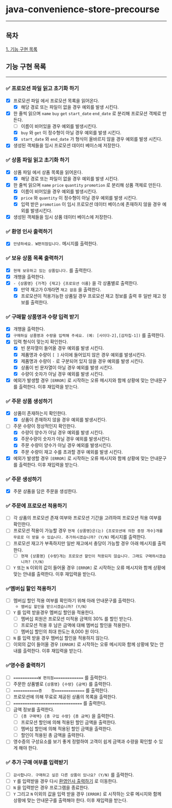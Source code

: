 # java-convenience-store-precourse

---

## 목차

[1. 기능 구현 목록](#기능-구현-목록)

## 기능 구현 목록

--- 

### ✅ 프로모션 파일 읽고 초기화 하기

- [x] 프로모션 파일 에서 프로모션 목록을 읽어온다.
    - [x] 해당 경로 또는 파일이 없을 경우 예외를 발생 시킨다.
- [x] 한 줄씩 읽으며 `name` `buy` `get` `start_date` `end_date` 로 분리해 프로모션 객체로 만든다.
    - [ ] 이름이 비어있을 경우 예외를 발생시킨다.
    - [x] `buy` 와 `get` 이 정수형이 아닐 경우 예외를 발생 시킨다.
    - [x] `start_date` 와 `end_date` 가 형식이 올바르지 않을 경우 예외를 발생 시킨다.
- [x] 생성된 객체들을 임시 프로모션 데이터 베이스에 저장한다.

### ✅ 상품 파일 읽고 초기화 하기

- [x] 상품 파일 에서 상품 목록을 읽어온다.
    - [x] 해당 경로 또는 파일이 없을 경우 예외를 발생 시킨다.
- [x] 한 줄씩 읽으며 `name` `price` `quantity` `promotion` 로 분리해 상품 객체로 만든다.
    - [x] 이름이 비어있을 경우 예외를 발생시킨다.
    - [x] `price` 와 `quantity` 이 정수형이 아닐 경우 예외를 발생 시킨다.
    - [x] 입력 받은 `promotion` 이 임시 프로모션 데이터 베이스에 존재하지 않을 경우 예외를 발생시킨다.
- [x] 생성된 객체들을 임시 상품 데이터 베이스에 저장한다.

### ✅ 환영 인사 출력하기

- [x]  `안녕하세요. W편의점입니다.` 메시지를 출력한다.

### ✅ 보유 상품 목록 출력하기

- [x] `현재 보유하고 있는 상품입니다.` 를 출력한다.
- [x] 개행을 출력한다.
- [x] `- {상품명} {가격} {재고} {프로모션 이름}` 을 각 상품별로 출력한다.
    - [x] 만약 재고가 0개라면 `재고 없음` 을 출력한다.
    - [x] 프로모션이 적용가능한 상품일 경우 프로모션 재고 정보를 출력 후 일반 재고 정보를 출력한다.

### ✅ 구매할 상품명과 수량 입력 받기

- [x] 개행을 출력한다.
- [x] `구매하실 상품명과 수량을 입력해 주세요. (예: [사이다-2],[감자칩-1])` 를 출력한다.
- [x] 입력 형식이 맞는지 확인한다.
    - [x] 빈 문자열이 들어올 경우 예외를 발생 시킨다.
    - [x] 제품명과 수량이 `[ ]` 사이에 들어있지 않은 경우 예외를 발생시킨다.
    - [x] 제품명과 수량이 `-` 로 구분되어 있지 않을 경우 예외를 발생 시킨다.
    - [x] 상품이 빈 문자열이 아닐 경우 예외를 발생 시킨다.
    - [x] 수량이 숫자가 아닐 경우 예외를 발생 시킨다.
- [x] 예외가 발생할 경우 `[ERROR]` 로 시작하는 오류 메시지와 함께 상황에 맞는 안내문구를 출력한다. 이후 재입력을 받는다.

### ✅ 주문 상품 생성하기

- [x] 상품이 존재하는지 확인한다.
    - [x] 상품이 존재하지 않을 경우 예외를 발생시킨다.
- [ ] 주문 수량이 정상적인지 확인한다.
    - [x] 수량이 양수가 아닐 경우 예외를 발생 시킨다.
    - [x] 주문수량이 숫자가 아닐 경우 예외를 발생시킨다.
    - [x] 주문 수량이 양수가 아닐 경우 예외를 발생시킨다.
    - [x] 주문 수량이 재고 수를 초과할 경우 예외를 발생 시킨다.
- [x] 예외가 발생할 경우 `[ERROR]` 로 시작하는 오류 메시지와 함께 상황에 맞는 안내문구를 출력한다. 이후 재입력을 받는다.

### ✅ 주문 생성하기

- [x] 주문 상품을 담은 주문을 생성한다.

### ✅ 주문에 프로모션 적용하기

- [ ] 각 상품의 프로모션 존재 여부와 프로모션 기간을 고려하여 프로모션 적용 여부를 확인한다.
- [ ] 프로모션 적용이 가능할 경우 `현재 {상품명}은(는) {프로모션에 의한 증정 개수}개를 무료로 더 받을 수 있습니다. 추가하시겠습니까? (Y/N)` 메시지를 출력한다.
- [ ] 프로모션 재고가 부족하지만 일반 재고에서 충당이 가능할 경우 아래 메시지를 출력한다.
    - [ ] `현재 {상품명} {수량}개는 프로모션 할인이 적용되지 않습니다. 그래도 구매하시겠습니까? (Y/N)`
- [ ] `Y` 또는 `N` 이외의 값이 들어올 경우 `[ERROR]` 로 시작하는 오류 메시지와 함께 상황에 맞는 안내를 출력한다. 이후 재입력을 받는다.

### ✅멤버십 할인 적용하기

- [ ] 멤버십 할인 적용 여부를 확인하기 위해 아래 안내문구를 출력한다.
    - `멤버십 할인을 받으시겠습니까? (Y/N)`
- [ ] `Y` 를 입력 받을경우 멤버십 할인을 적용한다.
    - [ ] 멤버십 회원은 프로모션 미적용 금액의 30% 를 할인 받는다.
    - [ ] 프로모션 적용 후 남은 금액에 대해 멤버십 할인을 적용한다.
    - [ ] 멤버십 할인의 최대 한도는 8,000 원 이다.
- [ ] `N` 를 입력 받을 경우 멤버십 할인을 적용하지 않는다.
- [ ] 이외의 값이 들어올 경우 `[ERROR]` 로 시작하는 오류 메시지와 함께 상황에 맞는 안내를 출력한다. 이후 재입력을 받는다.

### ✅영수증 출력하기

- [ ] `===========W 편의점=============` 를 출력한다.
- [ ] 주문한 상품별로 `{상품명} {수량} {금액}` 를 출력한다.
- [ ] `===========증    정=============` 를 출력한다.
- [ ] 프로모션에 의해 무료로 제공된 상품의 목록을 출력한다.
- [ ] `==============================` 를 출력한다.
- [ ] 금액 정보를 출력한다.
    - [ ] `{총 구매액} {총 구입 수량} {총 금액}` 을 출력한다.
    - [ ] 프로모션 할인에 의해 적용된 할인 금액을 출력한다.
    - [ ] 멤버십 할인에 의해 적용된 할인 금액을 출력한다.
    - [ ] 할인이 적용된 총 금액을 출력한다.
- [ ] 영수증의 구성요소를 보기 좋게 정렬하여 고객이 쉽게 금액과 수량을 확인할 수 있게 해야 한다.

### ✅ 추가 구매 여부를 입력받기

- [ ] `감사합니다. 구매하고 싶은 다른 상품이 있나요? (Y/N)` 를 출력한다.
- [ ] `Y` 를 입력받을 경우 다시 [환영인사 출력하기](#-환영-인사-출력하기) 로 이동한다.
- [ ] `N` 을 입력받은 경우 프로그램을 종료한다.
- [ ] `Y` 그리고 `N` 이외의 값을 입력 받을 경우 `[ERROR]` 로 시작하는 오류 메시지와 함께 상황에 맞는 안내문구를 출력해야 한다. 이후 재입력을 받는다.
